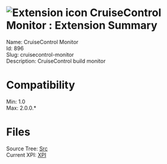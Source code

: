 # ![Extension icon](https://addons.thunderbird.net/static/img/addon-icons/default-64.png) CruiseControl Monitor : Extension Summary

Name: CruiseControl Monitor  
Id: 896  
Slug: cruisecontrol-monitor  
Description: CruiseControl build monitor
  

# Compatibility
Min: 1.0  
Max: 2.0.0.*  

# Files

Source Tree: [Src](C:/Dev/Thunderbird/ThunderKdB/xall/xOther/896-cruisecontrol-monitor/src)  
Current XPI: [XPI](C:/Dev/Thunderbird/ThunderKdB/xall/xOther/896-cruisecontrol-monitor/xpi)  



